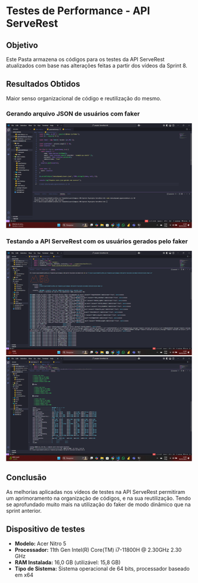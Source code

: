 # Testes de Performance - API ServeRest

## Objetivo

Este Pasta armazena os códigos para os testes da API ServeRest atualizados com base nas alterações feitas a partir dos vídeos da Sprint 8.

## Resultados Obtidos

Maior senso organizacional de código e reutilização do mesmo.

### Gerando arquivo JSON de usuários com faker

![Retorno](../Assets/generateUsers.png)

### Testando a API ServeRest com os usuários gerados pelo faker

![Retorno](../Assets/teste-faker1.png)
![Retorno](../Assets/teste-faker2.png)

## Conclusão

As melhorias aplicadas nos vídeos de testes na API ServeRest permitiram um aprimoramento na organização de códigos, e na sua reutilização. Tendo se aprofundado muito mais na utilização do faker de modo dinâmico que na sprint anterior.

## Dispositivo de testes

- **Modelo:** Acer Nitro 5
- **Processador:** 11th Gen Intel(R) Core(TM) i7-11800H @ 2.30GHz   2.30 GHz
- **RAM Instalada:** 16,0 GB (utilizável: 15,8 GB)
- **Tipo de Sistema:** Sistema operacional de 64 bits, processador baseado em x64
